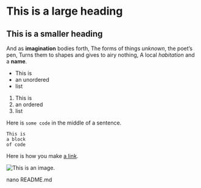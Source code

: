 # This is a large heading

## This is a smaller heading

And as **imagination** bodies forth,
The forms of things *unknown*, the poet’s pen,
Turns them to shapes and gives to airy nothing,
A local *habitation* and a **name**.

- This is
- an unordered
- list

1. This is
2. an ordered
3. list

Here is `some code` in the middle of a sentence.

```
This is
a block
of code
```

Here is how you make [a link](https://www.wikipedia.org/).

![This is an image.](<img width="640" height="364" alt="image" src="https://github.com/Users\Erin\OneDrive\Escritorio\my-first-repo-master" />
)

nano README.md
